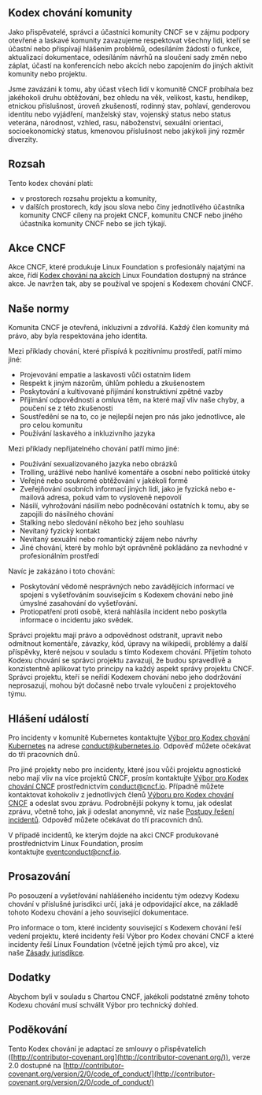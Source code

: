 
## Kodex chování komunity

Jako přispěvatelé, správci a účastníci komunity CNCF se v zájmu podpory otevřené a laskavé komunity zavazujeme respektovat všechny lidi, kteří se účastní nebo přispívají hlášením problémů, odesíláním žádostí o funkce, aktualizací dokumentace, odesíláním návrhů na sloučení sady změn nebo záplat, účastí na konferencích nebo akcích nebo zapojením do jiných aktivit komunity nebo projektu.

Jsme zavázáni k tomu, aby účast všech lidí v komunitě CNCF probíhala bez jakéhokoli druhu obtěžování, bez ohledu na věk, velikost, kastu, hendikep, etnickou příslušnost, úroveň zkušeností, rodinný stav, pohlaví, genderovou identitu nebo vyjádření, manželský stav, vojenský status nebo status veterána, národnost, vzhled, rasu, náboženství, sexuální orientaci, socioekonomický status, kmenovou příslušnost nebo jakýkoli jiný rozměr diverzity.

## Rozsah

Tento kodex chování platí:

* v prostorech rozsahu projektu a komunity,
* v dalších prostorech, kdy jsou slova nebo činy jednotlivého účastníka komunity CNCF cíleny na projekt CNCF, komunitu CNCF nebo jiného účastníka komunity CNCF nebo se jich týkají.

## Akce CNCF

Akce CNCF, které produkuje Linux Foundation s profesionály najatými na akce, řídí [Kodex chování na akcích](https://events.linuxfoundation.org/code-of-conduct/) Linux Foundation dostupný na stránce akce. Je navržen tak, aby se používal ve spojení s Kodexem chování CNCF.

## Naše normy

Komunita CNCF je otevřená, inkluzivní a zdvořilá. Každý člen komunity má právo, aby byla respektována jeho identita.

Mezi příklady chování, které přispívá k pozitivnímu prostředí, patří mimo jiné:

* Projevování empatie a laskavosti vůči ostatním lidem
* Respekt k jiným názorům, úhlům pohledu a zkušenostem
* Poskytování a kultivované přijímání konstruktivní zpětné vazby
* Přijímání odpovědnosti a omluva těm, na které mají vliv naše chyby, a poučení se z této zkušenosti
* Soustředění se na to, co je nejlepší nejen pro nás jako jednotlivce, ale pro celou komunitu
* Používání laskavého a inkluzivního jazyka

Mezi příklady nepřijatelného chování patří mimo jiné:

* Používání sexualizovaného jazyka nebo obrázků
* Trolling, urážlivé nebo hanlivé komentáře a osobní nebo politické útoky
* Veřejné nebo soukromé obtěžování v jakékoli formě
* Zveřejňování osobních informací jiných lidí, jako je fyzická nebo e-mailová adresa, pokud vám to vysloveně nepovolí
* Násilí, vyhrožování násilím nebo podněcování ostatních k tomu, aby se zapojili do násilného chování
* Stalking nebo sledování někoho bez jeho souhlasu
* Nevítaný fyzický kontakt
* Nevítaný sexuální nebo romantický zájem nebo návrhy
* Jiné chování, které by mohlo být oprávněně pokládáno za nevhodné v profesionálním prostředí

Navíc je zakázáno i toto chování:

* Poskytování vědomě nesprávných nebo zavádějících informací ve spojení s vyšetřováním souvisejícím s Kodexem chování nebo jiné úmyslné zasahování do vyšetřování.
* Protiopatření proti osobě, která nahlásila incident nebo poskytla informace o incidentu jako svědek.

Správci projektu mají právo a odpovědnost odstranit, upravit nebo odmítnout komentáře, závazky, kód, úpravy na wikipedii, problémy a další příspěvky, které nejsou v souladu s tímto Kodexem chování. Přijetím tohoto Kodexu chování se správci projektu zavazují, že budou spravedlivě a konzistentně aplikovat tyto principy na každý aspekt správy projektu CNCF. Správci projektu, kteří se neřídí Kodexem chování nebo jeho dodržování neprosazují, mohou být dočasně nebo trvale vyloučeni z projektového týmu.

## Hlášení událostí

Pro incidenty v komunitě Kubernetes kontaktujte [Výbor pro Kodex chování Kubernetes](https://git.k8s.io/community/committee-code-of-conduct) na adrese [conduct@kubernetes.io](mailto:conduct@kubernetes.io). Odpověď můžete očekávat do tří pracovních dnů.

Pro jiné projekty nebo pro incidenty, které jsou vůči projektu agnostické nebo mají vliv na více projektů CNCF, prosím kontaktujte [Výbor pro Kodex chování CNCF](https://www.cncf.io/conduct/committee/) prostřednictvím [conduct@cncf.io](mailto:conduct@cncf.io). Případně můžete kontaktovat kohokoliv z jednotlivých členů [Výboru pro Kodex chování CNCF](https://www.cncf.io/conduct/committee/) a odeslat svou zprávu. Podrobnější pokyny k tomu, jak odeslat zprávu, včetně toho, jak ji odeslat anonymně, viz naše [Postupy řešení incidentů](https://github.com/cncf/foundation/blob/main/code-of-conduct/coc-incident-resolution-procedures.md). Odpověď můžete očekávat do tří pracovních dnů.

V případě incidentů, ke kterým dojde na akci CNCF produkované prostřednictvím Linux Foundation, prosím kontaktujte [eventconduct@cncf.io](mailto:conduct@cncf.io).

## Prosazování

Po posouzení a vyšetřování nahlášeného incidentu tým odezvy Kodexu chování v příslušné jurisdikci určí, jaká je odpovídající akce, na základě tohoto Kodexu chování a jeho související dokumentace.

Pro informace o tom, které incidenty související s Kodexem chování řeší vedení projektu, které incidenty řeší Výbor pro Kodex chování CNCF a které incidenty řeší Linux Foundation (včetně jejích týmů pro akce), viz naše [Zásady jurisdikce](https://github.com/cncf/foundation/blob/main/code-of-conduct/coc-committee-jurisdiction-policy.md).

## Dodatky

Abychom byli v souladu s Chartou CNCF, jakékoli podstatné změny tohoto Kodexu chování musí schválit Výbor pro technický dohled.

## Poděkování

Tento Kodex chování je adaptací ze smlouvy o přispěvatelích ([http://contributor-covenant.org](http://contributor-covenant.org/)), verze 2.0 dostupné na [http://contributor-covenant.org/version/2/0/code_of_conduct/](http://contributor-covenant.org/version/2/0/code_of_conduct/)
